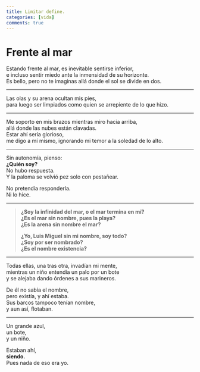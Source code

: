 ```yaml
---
title: Limitar define.
categories: [vida]
comments: true
---
```


# Frente al mar

Estando frente al mar, es inevitable sentirse inferior,  
e incluso sentir miedo ante la inmensidad de su horizonte.  
Es bello, pero no te imaginas allá donde el sol se divide en dos.

---

Las olas y su arena ocultan mis pies,  
para luego ser limpiados como quien se arrepiente de lo que hizo.

---

Me soporto en mis brazos mientras miro hacia arriba,  
allá donde las nubes están clavadas.  
Estar ahí sería glorioso,  
me digo a mí mismo, ignorando mi temor a la soledad de lo alto.

---

Sin autonomía, pienso:  
**¿Quién soy?**  
No hubo respuesta.  
Y la paloma se volvió pez solo con pestañear.

No pretendía responderla.  
Ni lo hice.

---

> **¿Soy la infinidad del mar, o el mar termina en mí?**  
> **¿Es el mar sin nombre, pues la playa?**  
> **¿Es la arena sin nombre el mar?**  
>  
> **¿Yo, Luis Miguel sin mi nombre, soy todo?**  
> **¿Soy por ser nombrado?**  
> **¿Es el nombre existencia?**

---

Todas ellas, una tras otra, invadían mi mente,  
mientras un niño entendía un palo por un bote  
y se alejaba dando órdenes a sus marineros.

De él no sabía el nombre,  
pero existía, y ahí estaba.  
Sus barcos tampoco tenían nombre,  
y aun así, flotaban.

---

Un grande azul,  
un bote,  
y un niño.  

Estaban ahí,  
**siendo.**  
Pues nada de eso era yo.
